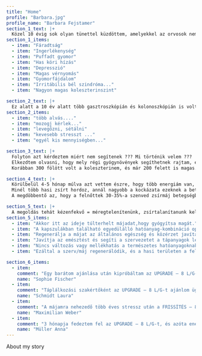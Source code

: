 ```yaml
---
title: "Home"
profile: "Barbara.jpg"
profile_name: "Barbara Fejstamer"
section_1_text: |+
  Közel 10 évig sok olyan tünettel küzdöttem, amelyekkel az orvosok nem sokat tudtak kezelni:
section_1_items:
  - item: "Fáradtság"
  - item: "Ingerlékenység"
  - item: "Puffadt gyomor"
  - item: "Has köri hízás"
  - item: "Depresszió"
  - item: "Magas vérnyomás"
  - item: "Gyomorfájdalom"
  - item: "Irritábilis bél szindróma..."
  - item: "Nagyon magas koleszterinszint"

section_2_text: |+
  Ez alatt a 10 év alatt több gasztroszkópián és kolonoszkópián is voltam. Voltam több vérvételen, kivizsgáláson, több röntgenen, több ultrahangon, nőgyógyász rendelésen, tüdőröntgenen... amit mindenhol hallottam:
section_2_items:
  - item: "több alvás...."
  - item: "mozogj kérlek..."
  - item: "levegőzni, sétálni"
  - item: "kevesebb stresszt ..."
  - item: "egyél kis mennyiségben..."

section_3_text: |+
  Folyton azt kérdeztem miért nem segítenek ??? Mi történik velem ???
  Elkezdtem olvasni, hogy mely régi gyógynövények segíthetnek rajtam, és így jött létre a 8 elem, az én segítségem = UPGRADE–8 L/G. A következő vérvétel kb 6 hónap után jött.
  Korábban 300 fölött volt a koleszterinem, és már 200 felett is magas. 6 hónap elteltével az eredmények megzavarták az orvosomat. Azt mondta, nem tudom, mit csinálsz, vagy mit szedsz, de csinálja tovább!

section_4_text: |+
  Körülbelül 4-5 hónap múlva azt vettem észre, hogy több energiám van, később kevésbé fájt a hasam, és elmúlt az irritábilis bél szindrómám.
  Minél több hasi zsírt hordoz, annál nagyobb a kockázata ezeknek a betegségeknek. A zsírmáj gyakorlatilag lehetetlenné teszi a fogyás kísérleteit. A zsírmáj úgymond eltömíti a szállítási útvonalakat, hogy eltávolítsa a hasi zsírt a szervezetből.
  A megdöbbentő az, hogy a felnőttek 30-35%-a szenved zsírmáj betegségben, és alig tud róla valaki!

section_5_text: |+
  A megoldás tehát kézenfekvő = méregtelenítenünk, zsírtalanítanunk kell a májunkat, epénket!!!
section_5_items:
  - item: "Akkor itt az ideje túlterhelt májadat,hogy gyógyítsa magát."
  - item: "A kapszulákban található egyedülálló hatóanyag-kombináció optimális a méregtelenítéshez."
  - item: "Regenerálja a májat az általános egészség és közérzet javítása érdekében. Regenerálja a máj membránját és javítja annak működését."
  - item: "Javítja az emésztést és segíti a szervezetet a tápanyagok lebontásában és felszívódásában."
  - item: "Nincs változás vagy mellékhatás a természetes hatóanyagoknak köszönhetően."
  - item: "Ezáltal a szerv/máj regenerálódik, és a hasi területen a felesleges zsír eltűnik."

section_6_items:
  - item:
    comment: "Egy barátom ajánlása után kipróbáltam az UPGRADE – 8 L/G-t és imádom! Az emésztésem harmonikusabb, energikusabbnak érzem magam. Egy termék, ami teljesíti, amit ígér!"
    name: "Sophie Fischer"
  - item:
    comment: "Táplálkozási szakértőként az UPGRADE – 8 L/G-t ajánlom ügyfeleimnek az egészséges máj érdekében. A természetes összetevők és a hatóanyagok hatékony kombinációja kiváló kiegészítővé teszi."
    name: "Schmidt Laura"
  - item:
    comment: "A májamra nehezedő több éves stressz után a FRISSÍTÉS – 8 L/G visszatért az életminőségemhez. A méregtelenítő hatások észrevehetőek, és összességében energikusabbnak érzem magam."
    name: "Maximilian Weber"
  - item:
    comment: "3 hónapja fedeztem fel az UPGRADE – 8 L/G-t, és azóta energikusnak és kiegyensúlyozottnak érzem magam. Az emésztésem javult, és a természetes összetevők miatt a mindennapi rutinom kötelező része!"
    name: "Müller Anna"
---
```


About my story
